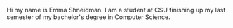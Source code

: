 Hi my name is Emma Shneidman. I am a student at CSU finishing up my last semester of my bachelor's degree in Computer Science. 
<img src="https://github.com/user-attachments/assets/35eabfc5-d077-4722-bb55-33f77592f601" width="0" >
